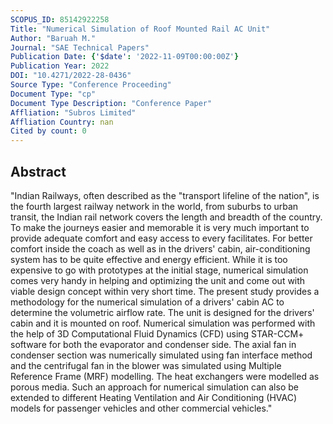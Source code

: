 ```yaml
---
SCOPUS_ID: 85142922258
Title: "Numerical Simulation of Roof Mounted Rail AC Unit"
Author: "Baruah M."
Journal: "SAE Technical Papers"
Publication Date: {'$date': '2022-11-09T00:00:00Z'}
Publication Year: 2022
DOI: "10.4271/2022-28-0436"
Source Type: "Conference Proceeding"
Document Type: "cp"
Document Type Description: "Conference Paper"
Affliation: "Subros Limited"
Affliation Country: nan
Cited by count: 0
---
```


## Abstract
"Indian Railways, often described as the \"transport lifeline of the nation\", is the fourth largest railway network in the world, from suburbs to urban transit, the Indian rail network covers the length and breadth of the country. To make the journeys easier and memorable it is very much important to provide adequate comfort and easy access to every facilitates. For better comfort inside the coach as well as in the drivers' cabin, air-conditioning system has to be quite effective and energy efficient. While it is too expensive to go with prototypes at the initial stage, numerical simulation comes very handy in helping and optimizing the unit and come out with viable design concept within very short time. The present study provides a methodology for the numerical simulation of a drivers' cabin AC to determine the volumetric airflow rate. The unit is designed for the drivers' cabin and it is mounted on roof. Numerical simulation was performed with the help of 3D Computational Fluid Dynamics (CFD) using STAR-CCM+ software for both the evaporator and condenser side. The axial fan in condenser section was numerically simulated using fan interface method and the centrifugal fan in the blower was simulated using Multiple Reference Frame (MRF) modelling. The heat exchangers were modelled as porous media. Such an approach for numerical simulation can also be extended to different Heating Ventilation and Air Conditioning (HVAC) models for passenger vehicles and other commercial vehicles."
